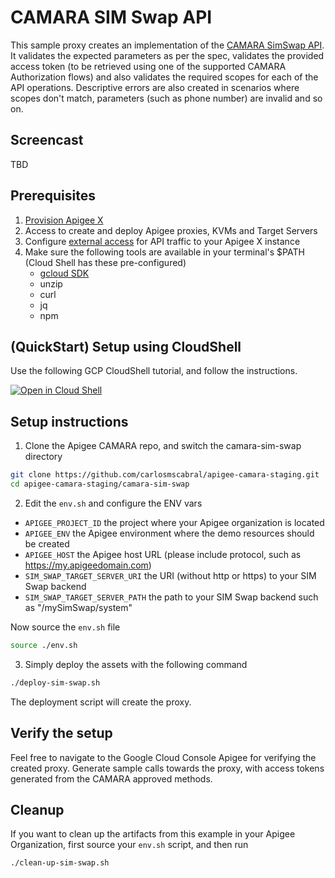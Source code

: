 # CAMARA SIM Swap API

This sample proxy creates an implementation of the [CAMARA SimSwap API](https://github.com/camaraproject/SimSwap). It validates the expected parameters as per the spec, validates the provided access token (to be retrieved using one of the supported CAMARA Authorization flows) and also validates the required scopes for each of the API operations. Descriptive errors are also created in scenarios where scopes don't match, parameters (such as phone number) are invalid and so on.

## Screencast

TBD

## Prerequisites

1. [Provision Apigee X](https://cloud.google.com/apigee/docs/api-platform/get-started/provisioning-intro)
2. Access to create and deploy Apigee proxies, KVMs and Target Servers
3. Configure [external access](https://cloud.google.com/apigee/docs/api-platform/get-started/configure-routing#external-access) for API traffic to your Apigee X instance
4. Make sure the following tools are available in your terminal's $PATH (Cloud Shell has these pre-configured)
   - [gcloud SDK](https://cloud.google.com/sdk/docs/install)
   - unzip
   - curl
   - jq
   - npm

## (QuickStart) Setup using CloudShell

Use the following GCP CloudShell tutorial, and follow the instructions.

[![Open in Cloud Shell](https://gstatic.com/cloudssh/images/open-btn.png)](https://ssh.cloud.google.com/cloudshell/open?cloudshell_git_repo=https://github.com/carlosmscabral/apigee-camara-staging&cloudshell_git_branch=main&cloudshell_workspace=.&cloudshell_tutorial=camara-sim-swap/docs/cloudshell-tutorial.md)

## Setup instructions

1. Clone the Apigee CAMARA repo, and switch the camara-sim-swap directory

```bash
git clone https://github.com/carlosmscabral/apigee-camara-staging.git
cd apigee-camara-staging/camara-sim-swap
```

2. Edit the `env.sh` and configure the ENV vars

- `APIGEE_PROJECT_ID` the project where your Apigee organization is located
- `APIGEE_ENV` the Apigee environment where the demo resources should be created
- `APIGEE_HOST` the Apigee host URL (please include protocol, such as https://my.apigeedomain.com)
- `SIM_SWAP_TARGET_SERVER_URI` the URI (without http or https) to your SIM Swap backend
- `SIM_SWAP_TARGET_SERVER_PATH` the path to your SIM Swap backend such as "/mySimSwap/system"

Now source the `env.sh` file

```bash
source ./env.sh
```

3. Simply deploy the assets with the following command

```bash
./deploy-sim-swap.sh
```

The deployment script will create the proxy.

## Verify the setup

Feel free to navigate to the Google Cloud Console Apigee for verifying the created proxy. Generate sample calls towards the proxy, with access tokens generated from the CAMARA approved methods.

## Cleanup

If you want to clean up the artifacts from this example in your Apigee Organization, first source your `env.sh` script, and then run

```bash
./clean-up-sim-swap.sh
```
